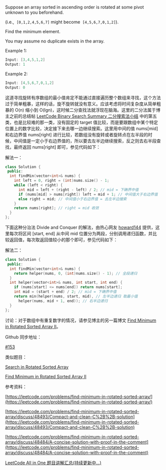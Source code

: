 Suppose an array sorted in ascending order is rotated at some pivot unknown to you beforehand.

(i.e.,  `[0,1,2,4,5,6,7]` might become  `[4,5,6,7,0,1,2]`).

Find the minimum element.

You may assume no duplicate exists in the array.

Example 1:

```cpp
Input: [3,4,5,1,2] 
Output: 1
```

Example 2:

```cpp
Input: [4,5,6,7,0,1,2]
Output: 0
```

这道寻找旋转有序数组的最小值肯定不能通过直接遍历整个数组来寻找，这个方法过于简单粗暴，这样的话，旋不旋转就没有意义。应该考虑将时间复杂度从简单粗暴的 O(n) 缩小到 O(lgn)，这时候二分查找法就浮现在脑海。这里的二分法属于博主之前的总结帖 [LeetCode Binary Search Summary 二分搜索法小结](http://www.cnblogs.com/grandyang/p/6854825.html) 中的第五类，也是比较难的那一类，没有固定的 target 值比较，而是要跟数组中某个特定位置上的数字比较，决定接下来去哪一边继续搜索。这里用中间的值 nums[mid] 和右边界值 nums[right] 进行比较，若数组没有旋转或者旋转点在左半段的时候，中间值是一定小于右边界值的，所以要去左半边继续搜索，反之则去右半段查找，最终返回 nums[right] 即可，参见代码如下：

解法一：

```cpp
class Solution {
 public:
  int findMin(vector<int>& nums) {
    int left = 0, right = (int)nums.size() - 1;
    while (left < right) {
      int mid = left + (right - left) / 2; // mid = 下确界中值
      if (nums[mid] > nums[right]) left = mid + 1; // 中间值大于右边界值
      else right = mid; // 中间值小于右边界值 = 去左半边搜索
    }
    return nums[right]; // right = mid 收敛
  }
};
```

下面这种分治法 Divide and Conquer 的解法，由热心网友 [howard144](https://www.cnblogs.com/grandyang/p/4032934.html#4313399) 提供，这里每次将区间 [start, end] 从中间 mid 位置分为两段，分别调用递归函数，并比较返回值，每次取返回值较小的那个即可，参见代码如下：

解法二：

```cpp
class Solution {
 public:
  int findMin(vector<int>& nums) {
    return helper(nums, 0, (int)nums.size() - 1); // 全段递归
  }
  int helper(vector<int>& nums, int start, int end) {
    if (nums[start] <= nums[end]) return nums[start];
    int mid = (start + end) / 2; // mid = 下确界中值
    return min(helper(nums, start, mid), // 左半边递归 取最小值
      helper(nums, mid + 1, end)); // 右半边递归
  }
};
```

讨论：对于数组中有重复数字的情况，请参见博主的另一篇博文 [Find Minimum in Rotated Sorted Array II](http://www.cnblogs.com/grandyang/p/4040438.html)。

Github 同步地址：

[#153](https://github.com/grandyang/leetcode/issues/153)

类似题目：

[Search in Rotated Sorted Array](http://www.cnblogs.com/grandyang/p/4325648.html)

[Find Minimum in Rotated Sorted Array II](http://www.cnblogs.com/grandyang/p/4040438.html)

参考资料：

[https://leetcode.com/problems/find-minimum-in-rotated-sorted-array/](https://leetcode.com/problems/find-minimum-in-rotated-sorted-array/)

[https://leetcode.com/problems/find-minimum-in-rotated-sorted-array/discuss/48493/Compact-and-clean-C%2B%2B-solution](https://leetcode.com/problems/find-minimum-in-rotated-sorted-array/discuss/48493/Compact-and-clean-C%2B%2B-solution)

[https://leetcode.com/problems/find-minimum-in-rotated-sorted-array/discuss/48484/A-concise-solution-with-proof-in-the-comment](https://leetcode.com/problems/find-minimum-in-rotated-sorted-array/discuss/48484/A-concise-solution-with-proof-in-the-comment)

[LeetCode All in One 题目讲解汇总(持续更新中...)](http://www.cnblogs.com/grandyang/p/4606334.html)